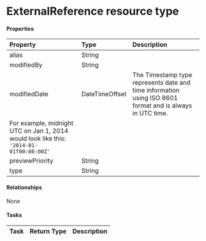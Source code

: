 # ExternalReference resource type



#### Properties
| Property	   | Type	|Description|
|:---------------|:--------|:----------|
|alias|String||
|modifiedBy|String||
|modifiedDate|DateTimeOffset|The Timestamp type represents date and time information using ISO 8601 format and is always in UTC time.
		For example, midnight UTC on Jan 1, 2014 would look like this: `'2014-01-01T00:00:00Z'`|
|previewPriority|String||
|type|String||

#### Relationships
None


#### Tasks

| Task		   | Return Type	|Description|
|:---------------|:--------|:----------|

